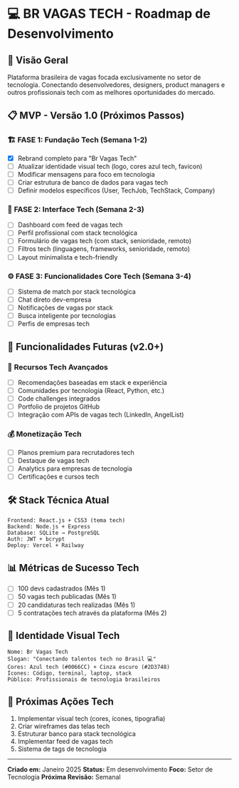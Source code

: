 # 💻 BR VAGAS TECH - Roadmap de Desenvolvimento

## 🎯 Visão Geral
Plataforma brasileira de vagas focada exclusivamente no setor de tecnologia. Conectando desenvolvedores, designers, product managers e outros profissionais tech com as melhores oportunidades do mercado.

## 📋 MVP - Versão 1.0 (Próximos Passos)

### 🏗️ **FASE 1: Fundação Tech (Semana 1-2)**
- [x] Rebrand completo para "Br Vagas Tech"
- [ ] Atualizar identidade visual tech (logo, cores azul tech, favicon)
- [ ] Modificar mensagens para foco em tecnologia
- [ ] Criar estrutura de banco de dados para vagas tech
- [ ] Definir modelos específicos (User, TechJob, TechStack, Company)

### 🎨 **FASE 2: Interface Tech (Semana 2-3)**
- [ ] Dashboard com feed de vagas tech
- [ ] Perfil profissional com stack tecnológica
- [ ] Formulário de vagas tech (com stack, senioridade, remoto)
- [ ] Filtros tech (linguagens, frameworks, senioridade, remoto)
- [ ] Layout minimalista e tech-friendly

### ⚙️ **FASE 3: Funcionalidades Core Tech (Semana 3-4)**
- [ ] Sistema de match por stack tecnológica
- [ ] Chat direto dev-empresa
- [ ] Notificações de vagas por stack
- [ ] Busca inteligente por tecnologias
- [ ] Perfis de empresas tech

## 🚀 Funcionalidades Futuras (v2.0+)

### 📱 **Recursos Tech Avançados**
- [ ] Recomendações baseadas em stack e experiência
- [ ] Comunidades por tecnologia (React, Python, etc.)
- [ ] Code challenges integrados
- [ ] Portfolio de projetos GitHub
- [ ] Integração com APIs de vagas tech (LinkedIn, AngelList)

### 💰 **Monetização Tech**
- [ ] Planos premium para recrutadores tech
- [ ] Destaque de vagas tech
- [ ] Analytics para empresas de tecnologia
- [ ] Certificações e cursos tech

## 🛠️ Stack Técnica Atual
```
Frontend: React.js + CSS3 (tema tech)
Backend: Node.js + Express
Database: SQLite → PostgreSQL
Auth: JWT + bcrypt
Deploy: Vercel + Railway
```

## 📊 Métricas de Sucesso Tech
- [ ] 100 devs cadastrados (Mês 1)
- [ ] 50 vagas tech publicadas (Mês 1)
- [ ] 20 candidaturas tech realizadas (Mês 1)
- [ ] 5 contratações tech através da plataforma (Mês 2)

## 🎨 Identidade Visual Tech
```
Nome: Br Vagas Tech
Slogan: "Conectando talentos tech no Brasil 💻"
Cores: Azul tech (#0066CC) + Cinza escuro (#2D3748)
Ícones: Código, terminal, laptop, stack
Público: Profissionais de tecnologia brasileiros
```

## 📝 Próximas Ações Tech
1. Implementar visual tech (cores, ícones, tipografia)
2. Criar wireframes das telas tech
3. Estruturar banco para stack tecnológica
4. Implementar feed de vagas tech
5. Sistema de tags de tecnologia

---
**Criado em:** Janeiro 2025
**Status:** Em desenvolvimento
**Foco:** Setor de Tecnologia
**Próxima Revisão:** Semanal